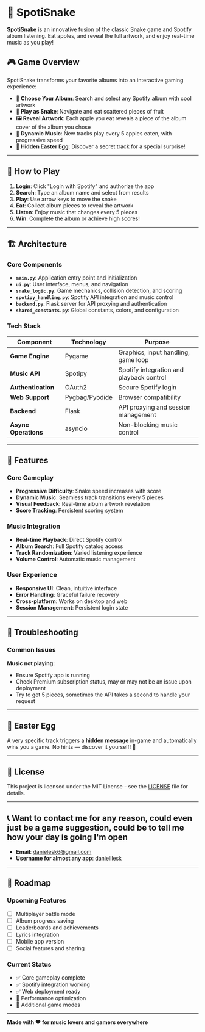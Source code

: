 # 🎵 SpotiSnake

**SpotiSnake** is an innovative fusion of the classic Snake game and Spotify album listening. Eat apples, and reveal the full artwork, and enjoy real-time music as you play!

## 🎮 Game Overview

SpotiSnake transforms your favorite albums into an interactive gaming experience:

- **🎯 Choose Your Album**: Search and select any Spotify album with cool artwork
- **🐍 Play as Snake**: Navigate and eat scattered pieces of fruit
- **🖼️ Reveal Artwork**: Each apple you eat reveals a piece of the album cover of the album you chose 
- **🎵 Dynamic Music**: New tracks play every 5 apples eaten, with progressive speed
- **🥚 Hidden Easter Egg**: Discover a secret track for a special surprise!

---

## 🎯 How to Play

1. **Login**: Click "Login with Spotify" and authorize the app
2. **Search**: Type an album name and select from results
3. **Play**: Use arrow keys to move the snake
4. **Eat**: Collect album pieces to reveal the artwork
5. **Listen**: Enjoy music that changes every 5 pieces
6. **Win**: Complete the album or achieve high scores!

---

## 🏗️ Architecture

### Core Components
- **`main.py`**: Application entry point and initialization
- **`ui.py`**: User interface, menus, and navigation
- **`snake_logic.py`**: Game mechanics, collision detection, and scoring
- **`spotipy_handling.py`**: Spotify API integration and music control
- **`backend.py`**: Flask server for API proxying and authentication
- **`shared_constants.py`**: Global constants, colors, and configuration

### Tech Stack
| Component | Technology | Purpose |
|-----------|------------|---------|
| **Game Engine** | Pygame | Graphics, input handling, game loop |
| **Music API** | Spotipy | Spotify integration and playback control |
| **Authentication** | OAuth2 | Secure Spotify login |
| **Web Support** | Pygbag/Pyodide | Browser compatibility |
| **Backend** | Flask | API proxying and session management |
| **Async Operations** | asyncio | Non-blocking music control |

---

## 🎨 Features

### Core Gameplay
- **Progressive Difficulty**: Snake speed increases with score
- **Dynamic Music**: Seamless track transitions every 5 pieces
- **Visual Feedback**: Real-time album artwork revelation
- **Score Tracking**: Persistent scoring system

### Music Integration
- **Real-time Playback**: Direct Spotify control
- **Album Search**: Full Spotify catalog access
- **Track Randomization**: Varied listening experience
- **Volume Control**: Automatic music management

### User Experience
- **Responsive UI**: Clean, intuitive interface
- **Error Handling**: Graceful failure recovery
- **Cross-platform**: Works on desktop and web
- **Session Management**: Persistent login state

---

## 🐛 Troubleshooting

### Common Issues

**Music not playing:**
- Ensure Spotify app is running
- Check Premium subscription status, may or may not be an issue upon deployment
- Try to get 5 pieces, sometimes the API takes a second to handle your request 
---

## 🎁 Easter Egg

A very specific track triggers a **hidden message** in-game and automatically wins you a game. No hints — discover it yourself! 🥚

---

## 📄 License

This project is licensed under the MIT License - see the [LICENSE](LICENSE) file for details.

---

## 📞 Want to contact me for any reason, could even just be a game suggestion, could be to tell me how your day is going I'm open 

- **Email**: danielesk6@gmail.com
- **Username for almost any app**: danielllesk

---

## 🚀 Roadmap

### Upcoming Features
- [ ] Multiplayer battle mode
- [ ] Album progress saving
- [ ] Leaderboards and achievements
- [ ] Lyrics integration
- [ ] Mobile app version
- [ ] Social features and sharing

### Current Status
- ✅ Core gameplay complete
- ✅ Spotify integration working
- ✅ Web deployment ready
- 🔄 Performance optimization
- 🔄 Additional game modes

---

**Made with ❤️ for music lovers and gamers everywhere**

